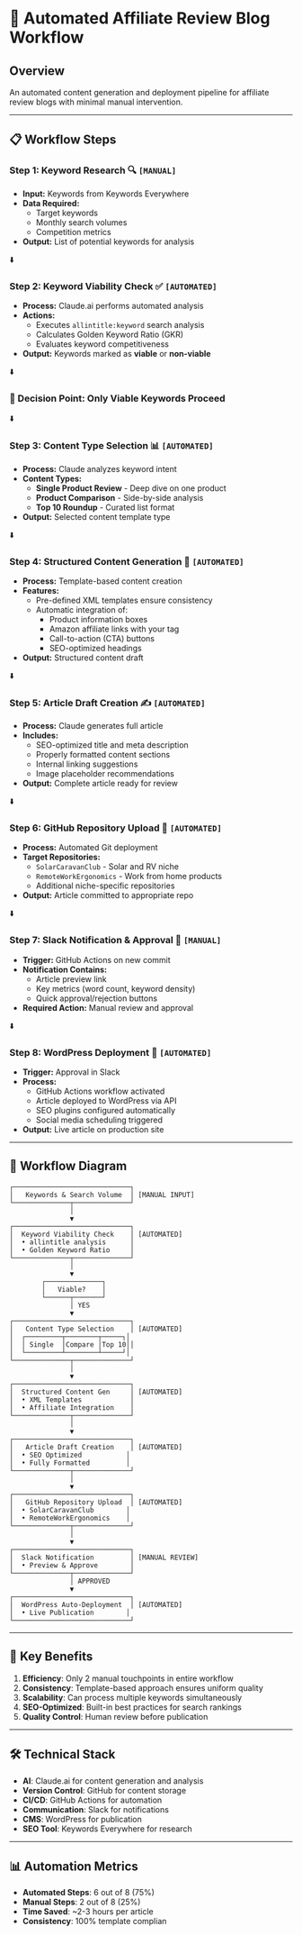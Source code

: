 # 🚀 Automated Affiliate Review Blog Workflow

## Overview
An automated content generation and deployment pipeline for affiliate review blogs with minimal manual intervention.

---

## 📋 Workflow Steps

### Step 1: Keyword Research 🔍 `[MANUAL]`
- **Input:** Keywords from Keywords Everywhere
- **Data Required:** 
  - Target keywords
  - Monthly search volumes
  - Competition metrics
- **Output:** List of potential keywords for analysis

⬇️

### Step 2: Keyword Viability Check ✅ `[AUTOMATED]`
- **Process:** Claude.ai performs automated analysis
- **Actions:**
  - Executes `allintitle:keyword` search analysis
  - Calculates Golden Keyword Ratio (GKR)
  - Evaluates keyword competitiveness
- **Output:** Keywords marked as **viable** or **non-viable**

⬇️

### 🎯 Decision Point: Only Viable Keywords Proceed

⬇️

### Step 3: Content Type Selection 📊 `[AUTOMATED]`
- **Process:** Claude analyzes keyword intent
- **Content Types:**
  - **Single Product Review** - Deep dive on one product
  - **Product Comparison** - Side-by-side analysis
  - **Top 10 Roundup** - Curated list format
- **Output:** Selected content template type

⬇️

### Step 4: Structured Content Generation 📄 `[AUTOMATED]`
- **Process:** Template-based content creation
- **Features:**
  - Pre-defined XML templates ensure consistency
  - Automatic integration of:
    - Product information boxes
    - Amazon affiliate links with your tag
    - Call-to-action (CTA) buttons
    - SEO-optimized headings
- **Output:** Structured content draft

⬇️

### Step 5: Article Draft Creation ✍️ `[AUTOMATED]`
- **Process:** Claude generates full article
- **Includes:**
  - SEO-optimized title and meta description
  - Properly formatted content sections
  - Internal linking suggestions
  - Image placeholder recommendations
- **Output:** Complete article ready for review

⬇️

### Step 6: GitHub Repository Upload 🐙 `[AUTOMATED]`
- **Process:** Automated Git deployment
- **Target Repositories:**
  - `SolarCaravanClub` - Solar and RV niche
  - `RemoteWorkErgonomics` - Work from home products
  - Additional niche-specific repositories
- **Output:** Article committed to appropriate repo

⬇️

### Step 7: Slack Notification & Approval 🔔 `[MANUAL]`
- **Trigger:** GitHub Actions on new commit
- **Notification Contains:**
  - Article preview link
  - Key metrics (word count, keyword density)
  - Quick approval/rejection buttons
- **Required Action:** Manual review and approval

⬇️

### Step 8: WordPress Deployment 🚀 `[AUTOMATED]`
- **Trigger:** Approval in Slack
- **Process:**
  - GitHub Actions workflow activated
  - Article deployed to WordPress via API
  - SEO plugins configured automatically
  - Social media scheduling triggered
- **Output:** Live article on production site

---

## 🔄 Workflow Diagram

```
┌─────────────────────────────┐
│   Keywords & Search Volume  │ [MANUAL INPUT]
└──────────────┬──────────────┘
               │
               ▼
┌─────────────────────────────┐
│  Keyword Viability Check    │ [AUTOMATED]
│  • allintitle analysis      │
│  • Golden Keyword Ratio     │
└──────────────┬──────────────┘
               │
               ▼
        ┌──────────────┐
        │   Viable?    │
        └──────┬───────┘
               │ YES
               ▼
┌─────────────────────────────┐
│   Content Type Selection    │ [AUTOMATED]
│  ┌─────────┬────────┬─────┐│
│  │ Single  │Compare │Top 10││
│  └─────────┴────────┴─────┘│
└──────────────┬──────────────┘
               │
               ▼
┌─────────────────────────────┐
│  Structured Content Gen     │ [AUTOMATED]
│  • XML Templates            │
│  • Affiliate Integration    │
└──────────────┬──────────────┘
               │
               ▼
┌─────────────────────────────┐
│   Article Draft Creation    │ [AUTOMATED]
│  • SEO Optimized           │
│  • Fully Formatted         │
└──────────────┬──────────────┘
               │
               ▼
┌─────────────────────────────┐
│   GitHub Repository Upload  │ [AUTOMATED]
│  • SolarCaravanClub        │
│  • RemoteWorkErgonomics    │
└──────────────┬──────────────┘
               │
               ▼
┌─────────────────────────────┐
│  Slack Notification         │ [MANUAL REVIEW]
│  • Preview & Approve        │
└──────────────┬──────────────┘
               │ APPROVED
               ▼
┌─────────────────────────────┐
│  WordPress Auto-Deployment  │ [AUTOMATED]
│  • Live Publication        │
└─────────────────────────────┘
```

---

## 🎯 Key Benefits

1. **Efficiency**: Only 2 manual touchpoints in entire workflow
2. **Consistency**: Template-based approach ensures uniform quality
3. **Scalability**: Can process multiple keywords simultaneously
4. **SEO-Optimized**: Built-in best practices for search rankings
5. **Quality Control**: Human review before publication

---

## 🛠️ Technical Stack

- **AI**: Claude.ai for content generation and analysis
- **Version Control**: GitHub for content storage
- **CI/CD**: GitHub Actions for automation
- **Communication**: Slack for notifications
- **CMS**: WordPress for publication
- **SEO Tool**: Keywords Everywhere for research

---

## 📊 Automation Metrics

- **Automated Steps**: 6 out of 8 (75%)
- **Manual Steps**: 2 out of 8 (25%)
- **Time Saved**: ~2-3 hours per article
- **Consistency**: 100% template complian
